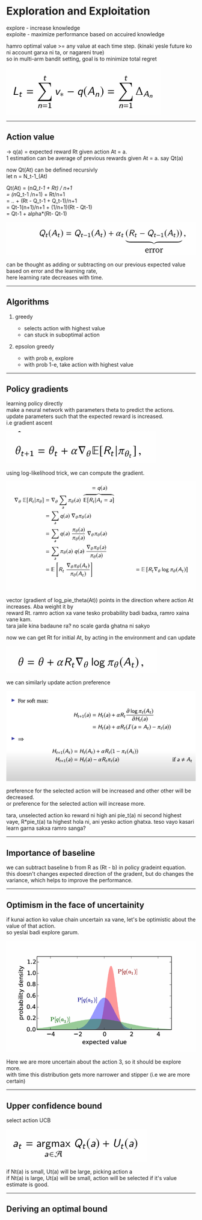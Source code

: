 <!-- Exploration and Exploitation

explore - increase knowledge
exploite - maximize performance based on accuired knowledge


hamro optimal value >= any value at each time step.  (kinaki yesle future ko ni account garxa ni ta, or nagareni true)
so in multi-arm bandit setting, goal is to minimize total regret
![alt text](image.png)

Action value
-> q(a) = expected reward Rt given action At = a. 
1 estimation can be average of previous rewards given At = a. say Qt(a)

now Qt(At) can be defined recursivly
let n = N_t-1_(At)
Qt(At) = (n*Q_t-1 + Rt) / n+1
       = (n*Q_t-1 /n+1)  + Rt/n+1
       =  ..               + (Rt - Q_t-1 + Q_t-1)/n+1
       = Qt-1(n+1)/n+1 + (1/n+1)(Rt - Qt-1)
       = Qt-1 + alpha*(Rt- Qt-1)

![alt text](image-1.png)

can be thought as adding or subtracting on our previous expected value based on error and the learning rate, 
here learning rate decreases with time. 


Algorithms 
1. greedy
- selects action with highest value
- can stuck in suboptimal action
2. epsolon greedy
- with prob e, explore
- with prob 1-e, take action with highest value


Policy gradients 
learning policy directly
make a neural network with parameters theta to predict the actions.
update parameters such that the expected reward is increased. 
i.e gradient ascent
![alt text](image-2.png)

using log-likelihood trick, we can compute the gradient. 
![alt text](image-3.png)

vector (gradient of log_pie_theta(At)) points in the direction where action At increases. Aba weight it by 
reward Rt. ramro action xa vane tesko probability badi badxa, ramro xaina vane kam. 
tara jaile kina badaune ra? no scale garda ghatna ni sakyo

now we can get Rt for initial At, by acting in the environment and can update
![alt text](image-4.png)


we can similarly update action preference
![alt text](image-5.png)
preference for the selected action will be increased and other other will be decreased. 
or preference for the selected action will increase more. 

tara, unselected action ko reward ni high ani pie_t(a) ni second highest vaye, R*pie_t(a) ta highest hola ni, ani yesko action ghatxa. teso vayo kasari learn garna sakxa ramro sanga?



Importance of baseline

we can subtract baseline b from R as (Rt - b) in policy gradeint equation. 
this doesn't changes expected direction of the gradent, but do changes the variance, which helps to improve the performance. 



Optimism in the face of uncertainity
if kunai action ko value chain uncertain xa vane, let's be optimistic about the value of that action. 
so yeslai badi explore garum. 

![alt text](image-6.png)

Here we are more uncertain about the action 3, so it should be explore more. 
with time this distribution gets more narrower and stipper (i.e we are more certain)

Upper confidence bound

select action UCB
![alt text](image-7.png)

if Nt(a) is small, Ut(a) will be large, picking action a
if Nt(a) is large, Ut(a) will be small, action will be selected if it's value estimate is good. 

Deriving an optimal bound -->
# Exploration and Exploitation

explore - increase knowledge  
exploite - maximize performance based on accuired knowledge  

hamro optimal value >= any value at each time step.  (kinaki yesle future ko ni account garxa ni ta, or nagareni true)  
so in multi-arm bandit setting, goal is to minimize total regret  

![alt text](image.png)

---

## Action value

-> q(a) = expected reward Rt given action At = a.  
1 estimation can be average of previous rewards given At = a. say Qt(a)  

now Qt(At) can be defined recursivly  
let n = N_t-1_(At)  

Qt(At) = (n*Q_t-1 + Rt) / n+1  
       = (n*Q_t-1 /n+1)  + Rt/n+1  
       =  ..               + (Rt - Q_t-1 + Q_t-1)/n+1  
       = Qt-1(n+1)/n+1 + (1/n+1)(Rt - Qt-1)  
       = Qt-1 + alpha*(Rt- Qt-1)  

![alt text](image-1.png)

can be thought as adding or subtracting on our previous expected value based on error and the learning rate,  
here learning rate decreases with time.  

---

## Algorithms 

1. greedy  
   - selects action with highest value  
   - can stuck in suboptimal action  

2. epsolon greedy  
   - with prob e, explore  
   - with prob 1-e, take action with highest value  

---

## Policy gradients 

learning policy directly  
make a neural network with parameters theta to predict the actions.  
update parameters such that the expected reward is increased.  
i.e gradient ascent  

![alt text](image-2.png)

using log-likelihood trick, we can compute the gradient.  

![alt text](image-3.png)

vector (gradient of log_pie_theta(At)) points in the direction where action At increases. Aba weight it by  
reward Rt. ramro action xa vane tesko probability badi badxa, ramro xaina vane kam.  
tara jaile kina badaune ra? no scale garda ghatna ni sakyo  

now we can get Rt for initial At, by acting in the environment and can update  

![alt text](image-4.png)

we can similarly update action preference  

![alt text](image-5.png)

preference for the selected action will be increased and other other will be decreased.  
or preference for the selected action will increase more.  

tara, unselected action ko reward ni high ani pie_t(a) ni second highest vaye, R*pie_t(a) ta highest hola ni, ani yesko action ghatxa. teso vayo kasari learn garna sakxa ramro sanga?  

---

## Importance of baseline

we can subtract baseline b from R as (Rt - b) in policy gradeint equation.  
this doesn't changes expected direction of the gradent, but do changes the variance, which helps to improve the performance.  

---

## Optimism in the face of uncertainity

if kunai action ko value chain uncertain xa vane, let's be optimistic about the value of that action.  
so yeslai badi explore garum.  

![alt text](image-6.png)

Here we are more uncertain about the action 3, so it should be explore more.  
with time this distribution gets more narrower and stipper (i.e we are more certain)  

---

## Upper confidence bound

select action UCB  

![alt text](image-7.png)

if Nt(a) is small, Ut(a) will be large, picking action a  
if Nt(a) is large, Ut(a) will be small, action will be selected if it's value estimate is good.  

---

## Deriving an optimal bound

